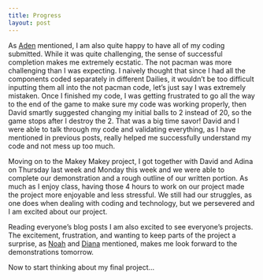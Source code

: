 ```yaml
---
title: Progress
layout: post
---
```

As [Aden](http://adenj86.github.io/blog/2016-04-06/Makey-Makey-Eggs-And-Breaky.html) mentioned, I am also quite happy to have all of my coding submitted.  While it was quite challenging, the sense of successful completion makes me extremely ecstatic.  The not pacman was more challenging than I was expecting.  I naively thought that since I had all the components coded separately in different Dailies, it wouldn’t be too difficult inputting them all into the not pacman code, let’s just say I was extremely mistaken.  Once I finished my code, I was getting frustrated to go all the way to the end of the game to make sure my code was working properly, then David smartly suggested changing my initial balls to 2 instead of 20, so the game stops after I destroy the 2.  That was a big time savor! David and I were able to talk through my code and validating everything, as I have mentioned in previous posts, really helped me successfully understand my code and not mess up too much.  

Moving on to the Makey Makey project, I got together with David and Adina on Thursday last week and Monday this week and we were able to complete our demonstration and a rough outline of our written portion.  As much as I enjoy class, having those 4 hours to work on our project made the project more enjoyable and less stressful.  We still had our struggles, as one does when dealing with coding and technology, but we persevered and I am excited about our project.  

Reading everyone’s blog posts I am also excited to see everyone’s projects.  The excitement, frustration, and wanting to keep parts of the project a surprise, as [Noah]( http://noahmcmlln.github.io/blog/2016-04-06/progress-process.html) and [Diana]( http://dianarosenberger.github.io/blog/2016-04-06/week10post1.html) mentioned, makes me look forward to the demonstrations tomorrow.  

Now to start thinking about my final project… 

